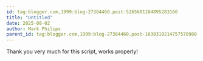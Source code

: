 ```yaml
---
id: tag:blogger.com,1999:blog-27384460.post-5265681184895283160
title: "Untitled"
date: 2025-08-02
author: Mark Philips
parent_id: tag:blogger.com,1999:blog-27384460.post-1638319214757570980
---
```


Thank you very much for this script, works properly!